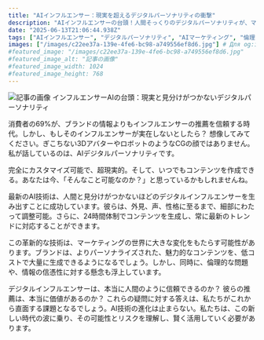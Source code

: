 ```yaml
---
title: "AIインフルエンサー：現実を超えるデジタルパーソナリティの衝撃"
description: "AIインフルエンサーの台頭！人間そっくりのデジタルパーソナリティが、マーケティングを変革。倫理的な問題も？信頼できるのか？新たな時代の波に乗るために、可能性とリスクを理解しよう。"
date: "2025-06-13T21:06:44.938Z"
tags: ["AIインフルエンサー", "デジタルパーソナリティ", "AIマーケティング", "倫理", "テクノロジー"]
images: ["/images/c22ee37a-139e-4fe6-bc98-a749556ef8d6.jpg"] # Для og:image
#featured_image: "/images/c22ee37a-139e-4fe6-bc98-a749556ef8d6.jpg"
#featured_image_alt: "記事の画像"
#featured_image_width: 1024
#featured_image_height: 768
---
```

![記事の画像](/images/c22ee37a-139e-4fe6-bc98-a749556ef8d6.jpg)
インフルエンサーAIの台頭：現実と見分けがつかないデジタルパーソナリティ

消費者の69%が、ブランドの情報よりもインフルエンサーの推薦を信頼する時代。しかし、もしそのインフルエンサーが実在しないとしたら？ 想像してみてください。ぎこちない3DアバターやロボットのようなCGの顔ではありません。私が話しているのは、AIデジタルパーソナリティです。

完全にカスタマイズ可能で、超現実的。そして、いつでもコンテンツを作成できる。あなたは今、「そんなこと可能なのか？」と思っているかもしれませんね。

最新のAI技術は、人間と見分けがつかないほどのデジタルインフルエンサーを生み出すことに成功しています。彼らは、外見、声、性格に至るまで、細部にわたって調整可能。さらに、24時間体制でコンテンツを生成し、常に最新のトレンドに対応することができます。

この革新的な技術は、マーケティングの世界に大きな変化をもたらす可能性があります。ブランドは、よりパーソナライズされた、魅力的なコンテンツを、低コストで大量に生成できるようになるでしょう。しかし、同時に、倫理的な問題や、情報の信憑性に対する懸念も浮上しています。

デジタルインフルエンサーは、本当に人間のように信頼できるのか？ 彼らの推薦は、本当に価値があるのか？ これらの疑問に対する答えは、私たちがこれから直面する課題となるでしょう。AI技術の進化は止まらない。私たちは、この新しい時代の波に乗り、その可能性とリスクを理解し、賢く活用していく必要があります。
